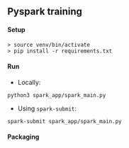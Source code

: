 ## Pyspark training


#### Setup

```
> source venv/bin/activate
> pip install -r requirements.txt
```


#### Run

* Locally:
```
python3 spark_app/spark_main.py
```

* Using `spark-submit`:
```
spark-submit spark_app/spark_main.py
```


#### Packaging

